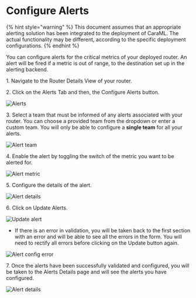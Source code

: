# Configure Alerts

{% hint style="warning" %}
This document assumes that an appropriate alerting solution has been integrated to the deployment of CaraML. The actual functionality may be different, according to the specific deployment configurations.
{% endhint %}

You can configure alerts for the critical metrics of your deployed router. An alert will be fired if a metric is out of range, to the destination set up in the alerting backend.

1\. Navigate to the Router Details View of your router.

2\. Click on the Alerts Tab and then, the Configure Alerts button.

![Alerts](../../.gitbook/assets/configure\_alerts\_button.png)

3\. Select a team that must be informed of any alerts associated with your router. You can choose a provided team from the dropdown or enter a custom team. You will only be able to configure a **single team** for all your alerts.

![Alert team](../../.gitbook/assets/alerts\_team\_panel.png)

4\. Enable the alert by toggling the switch of the metric you want to be alerted for.

![Alert metric](../../.gitbook/assets/toggle\_alert.png)

5\. Configure the details of the alert.

![Alert details](../../.gitbook/assets/alert\_details\_panel.png)

6\. Click on Update Alerts.

![Update alert](../../.gitbook/assets/update\_alerts\_button.png)

* If there is an error in validation, you will be taken back to the first section with an error and will be able to see all the errors in the form. You will need to rectify all errors before clicking on the Update button again.

![Alert config error](../../.gitbook/assets/alerts\_validation.png)

7\. Once the alerts have been successfully validated and configured, you will be taken to the Alerts Details page and will see the alerts you have configured.

![Alert details](../../.gitbook/assets/alerts\_config\_view.png)
